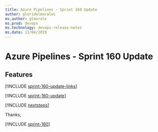 ```yaml
---
title: Azure Pipelines - Sprint 160 Update
author: gloridelmorales
ms.author: glmorale
ms.prod: devops
ms.technology: devops-release-notes
ms.date: 11/04/2019
---
```


# Azure Pipelines - Sprint 160 Update

## Features

[!INCLUDE [sprint-160-update-links](../_shared/pipelines/sprint-160-update-links.md)]

[!INCLUDE [sprint-160-update](../_shared/pipelines/sprint-160-update.md)]

[!INCLUDE [nextsteps](../_shared/nextsteps.md)]

Thanks,

[!INCLUDE [sprint-160](../_shared/signer/sprint-160.md)]
